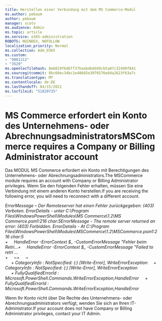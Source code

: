 ```yaml
---
title: Herstellen einer Verbindung mit dem MS Commerce-Modul
ms.author: pebaum
author: pebaum
manager: scotv
ms.audience: Admin
ms.topic: article
ms.service: o365-administration
ROBOTS: NOINDEX, NOFOLLOW
localization_priority: Normal
ms.collection: Adm_O365
ms.custom:
- "9001212"
- "3529"
ms.openlocfilehash: 8e6819f6d6ff37baab4bdd49cb5a87c32490f841
ms.sourcegitcommit: 8bc60ec34bc1e40685e3976576e04a2623f63a7c
ms.translationtype: MT
ms.contentlocale: de-DE
ms.lasthandoff: 04/15/2021
ms.locfileid: "51829735"
---
```

# <a name="mscommerce-requires-a-company-or-billing-administrator-account"></a><span data-ttu-id="0c7fa-102">MS Commerce erfordert ein Konto des Unternehmens- oder Abrechnungsadministrators</span><span class="sxs-lookup"><span data-stu-id="0c7fa-102">MSCommerce requires a Company or Billing Administrator account</span></span>

<span data-ttu-id="0c7fa-103">Das MODUL MS Commerce erfordert ein Konto mit Berechtigungen des Unternehmens- oder Abrechnungsadministrators.</span><span class="sxs-lookup"><span data-stu-id="0c7fa-103">The MSCommerce module requires an account with Company or Billing Administrator privileges.</span></span> <span data-ttu-id="0c7fa-104">Wenn Sie den folgenden Fehler erhalten, müssen Sie eine Verbindung mit einem anderen Konto herstellen.</span><span class="sxs-lookup"><span data-stu-id="0c7fa-104">If you are receiving the following error, you will need to reconnect with a different account.</span></span>

<span data-ttu-id="0c7fa-105">*ErrorMessage – Der Remoteserver hat einen Fehler zurückgegeben: (403) Verboten. ErrorDetails - unter C:\Program Files\WindowsPowerShell\Modules\MS Commerce\1.2\MS Commerce.psm1:216 char:5*</span><span class="sxs-lookup"><span data-stu-id="0c7fa-105">*ErrorMessage - The remote server returned an error: (403) Forbidden. ErrorDetails - At C:\Program Files\WindowsPowerShell\Modules\MSCommerce\1.2\MSCommerce.psm1:216 char:5*</span></span><br>
<span data-ttu-id="0c7fa-106">*+&nbsp;&nbsp;&nbsp;&nbsp;&nbsp;HandleError -ErrorContext $_ -CustomErrorMessage "Fehler beim Retri...*</span><span class="sxs-lookup"><span data-stu-id="0c7fa-106">*+&nbsp;&nbsp;&nbsp;&nbsp;&nbsp;HandleError -ErrorContext $_ -CustomErrorMessage "Failed to retri ...*</span></span><br>
<span data-ttu-id="0c7fa-107">\+&nbsp;&nbsp;&nbsp;&nbsp;&nbsp;~~~~~~~~~~~~~~~~~~~~~~~~~~~~~~~~~~~~~~~~~~~~~~~~~~~~~~~~~~~~~~~~~</span><span class="sxs-lookup"><span data-stu-id="0c7fa-107">\+&nbsp;&nbsp;&nbsp;&nbsp;&nbsp;~~~~~~~~~~~~~~~~~~~~~~~~~~~~~~~~~~~~~~~~~~~~~~~~~~~~~~~~~~~~~~~~~</span></span><br>
<span data-ttu-id="0c7fa-108">&nbsp;&nbsp;&nbsp;&nbsp;&nbsp;*+ CategoryInfo : NotSpecified: (:) [Write-Error], WriteErrorException*</span><span class="sxs-lookup"><span data-stu-id="0c7fa-108">&nbsp;&nbsp;&nbsp;&nbsp;&nbsp;*+ CategoryInfo          : NotSpecified: (:) [Write-Error], WriteErrorException*</span></span><br>
<span data-ttu-id="0c7fa-109">&nbsp;&nbsp;&nbsp;&nbsp;&nbsp;*+ FullyQualifiedErrorId : Microsoft.PowerShell.Commands.WriteErrorException,HandleError*</span><span class="sxs-lookup"><span data-stu-id="0c7fa-109">&nbsp;&nbsp;&nbsp;&nbsp;&nbsp;*+ FullyQualifiedErrorId : Microsoft.PowerShell.Commands.WriteErrorException,HandleError*</span></span>

<span data-ttu-id="0c7fa-110">Wenn Ihr Konto nicht über Die Rechte des Unternehmens- oder Abrechnungsadministrators verfügt, wenden Sie sich an Ihren IT-Administrator.</span><span class="sxs-lookup"><span data-stu-id="0c7fa-110">If your account does not have Company or Billing Administrator privileges, contact your IT Admin.</span></span>
